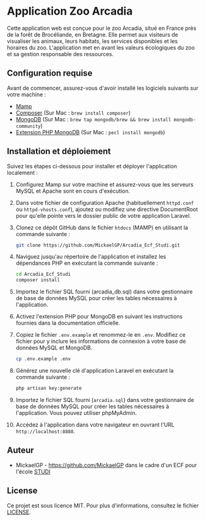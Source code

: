 # Application Zoo Arcadia

Cette application web est conçue pour le zoo Arcadia, situé en France près de la forêt de Brocéliande, en Bretagne. Elle permet aux visiteurs de visualiser les animaux, leurs habitats, les services disponibles et les horaires du zoo. L'application met en avant les valeurs écologiques du zoo et sa gestion responsable des ressources.

## Configuration requise

Avant de commencer, assurez-vous d'avoir installé les logiciels suivants sur votre machine :

- [Mamp](https://www.mamp.info/)
- [Composer](https://getcomposer.org/) (Sur Mac : `brew install composer`)
- [MongoDB](https://www.mongodb.com/) (Sur Mac : `brew tap mongodb/brew && brew install mongodb-community`)
- [Extension PHP MongoDB](https://www.php.net/manual/en/mongodb.installation.pecl.php) (Sur Mac : `pecl install mongodb`)

## Installation et déploiement

Suivez les étapes ci-dessous pour installer et déployer l'application localement :

1. Configurez Mamp sur votre machine et assurez-vous que les serveurs MySQL et Apache sont en cours   d'exécution.

2. Dans votre fichier de configuration Apache (habituellement `httpd.conf` ou `httpd-vhosts.conf`), ajoutez ou modifiez une directive DocumentRoot pour qu'elle pointe vers le dossier public de votre application Laravel.

3. Clonez ce dépôt GitHub dans le fichier `htdocs` (MAMP) en utilisant la commande suivante :

   ```bash
   git clone https://github.com/MickaelGP/Arcadia_Ecf_Studi.git
    ```

4. Naviguez jusqu'au répertoire de l'application et installez les dépendances PHP en exécutant la commande suivante :
    ```bash
    cd Arcadia_Ecf_Studi
    composer install
    ```

5. Importez le fichier SQL fourni (arcadia_db.sql) dans votre gestionnaire de base de données MySQL pour créer les tables nécessaires à l'application.

6. Activez l'extension PHP pour MongoDB en suivant les instructions fournies dans la documentation officielle.

7. Copiez le fichier `.env.example` et renommez-le en `.env`. Modifiez ce fichier pour y inclure les informations de connexion à votre base de données MySQL et MongoDB.
    ```bash
    cp .env.example .env
    ```

8. Générez une nouvelle clé d'application Laravel en exécutant la commande suivante :

    ```bash
    php artisan key:generate
    ```

9. Importez le fichier SQL fourni  (`arcadia.sql`) dans votre gestionnaire de base de données MySQL pour créer les tables nécessaires à l'application. Vous pouvez utiliser phpMyAdmin.


10. Accédez à l'application dans votre navigateur en ouvrant l'URL `http://localhost:8888`.


## Auteur

- MickaelGP - https://github.com/MickaelGP dans le cadre d'un ECF pour l'école [STUDI](https://www.studi.com/)

## License

Ce projet est sous licence MIT. Pour plus d'informations, consultez le fichier [LICENSE](LICENSE).
